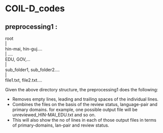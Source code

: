 # COIL-D_codes

## preprocessing1 : <br />

root
<br />
|
<br />
hin-mai, hin-guj....
<br />
|          .... 
<br />
EDU, GOV,... 
<br />
|
<br />
sub_folder1, sub_folder2....
<br />
|
<br />
file1.txt, file2.txt.... 

Given the above directory structure, the preprocessing1 does the following:
 <br />
- Removes empty lines, leading and trailing spaces of the individual lines.
  <br />
- Combines the files on the basis of the review status, language-pair and  primary domains. for example, one possible output file will be unreviewed_HIN-MAI_EDU.txt and so on.
  <br />
- This will also show the no of lines in each of those output files in terms of primary-domains, lan-pair and review status. 
